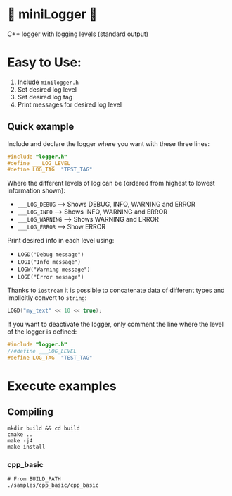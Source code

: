 # 🐛 miniLogger 🐞

C++ logger with logging levels (standard output)


# Easy to Use:

1) Include `minilogger.h`
2) Set desired log level
3) Set desired log tag 
4) Print messages for desired log level

## Quick example

Include and declare the logger where you want with these three lines:

```cpp
#include "logger.h"
#define ___LOG_LEVEL
#define LOG_TAG  "TEST_TAG"
```
Where the different levels of log can be (ordered from highest to lowest information shown):

+ `___LOG_DEBUG` --> Shows DEBUG, INFO, WARNING and ERROR
+ `___LOG_INFO` --> Shows INFO, WARNING and ERROR
+ `___LOG_WARNING` --> Shows WARNING and ERROR
+ `___LOG_ERROR` --> Show ERROR

Print desired info in each level using:

+ `LOGD("Debug message")`
+ `LOGI("Info message")`
+ `LOGW("Warning message")`
+ `LOGE("Error message")`

Thanks to `iostream` it is possible to concatenate data of different types and implicitly convert to `string`:

```c++
LOGD("my_text" << 10 << true);
```

If you want to deactivate the logger, only comment the line where the level of the logger is defined:

```cpp
#include "logger.h"
//#define ___LOG_LEVEL
#define LOG_TAG  "TEST_TAG"
```

# Execute examples

## Compiling

```
mkdir build && cd build
cmake ..
make -j4
make install
```

### cpp_basic

```
# From BUILD_PATH
./samples/cpp_basic/cpp_basic
```
